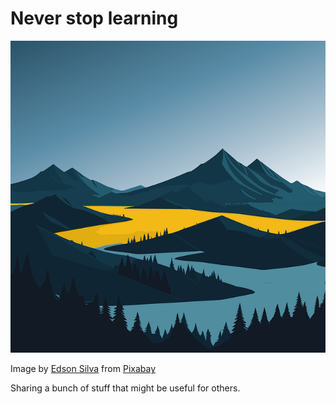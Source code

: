 # Never stop learning

![Forest and mountains](images/river-8286407_640.png)

Image by <a href="https://pixabay.com/users/eddydsgn-13662115/?utm_source=link-attribution&utm_medium=referral&utm_campaign=image&utm_content=8286407">Edson Silva</a> from <a href="https://pixabay.com//?utm_source=link-attribution&utm_medium=referral&utm_campaign=image&utm_content=8286407">Pixabay</a>

Sharing a bunch of stuff that might be useful for others.
